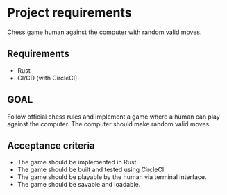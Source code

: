 # Project requirements

Chess game human against the computer with random valid moves.

## Requirements

- Rust
- CI/CD (with CircleCI)

## GOAL

Follow official chess rules and implement a game where a human can play against the computer. The computer should make random valid moves.

## Acceptance criteria

- The game should be implemented in Rust.
- The game should be built and tested using CircleCI.
- The game should be playable by the human via terminal interface.
- The game should be savable and loadable.
